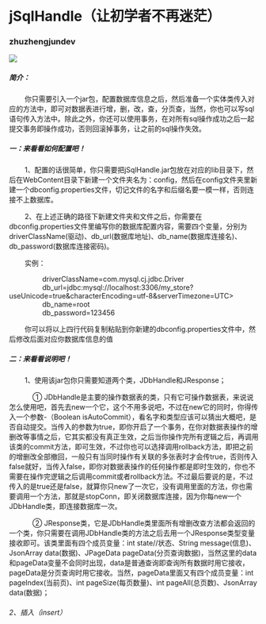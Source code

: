 <html>
        <body>
        <h1>jSqlHandle（让初学者不再迷茫）</h1>
        <h3>zhuzhengjundev</h3>
        <img style="-webkit-user-select: none;margin: auto;" src="https://qlogo1.store.qq.com/qzone/1471888328/1471888328/100?1590622011">
        <h5>简介：</h5>
        <p>&nbsp;&nbsp;&nbsp;&nbsp;&nbsp;&nbsp;&nbsp;&nbsp;你只需要引入一个jar包，配置数据库信息之后，然后准备一个实体类传入对应的方法中，即可对数据表进行增，删，改，查，分页查，当然，你也可以写sql语句传入方法中。除此之外，你还可以使用事务，在对所有sql操作成功之后一起提交事务即操作成功，否则回滚掉事务，让之前的sql操作失效。
        </p>
        <h5>一：来看看如何配置吧！</h5>
        <p>&nbsp;&nbsp;&nbsp;&nbsp;&nbsp;&nbsp;&nbsp;&nbsp;1、配置的话很简单，你只需要把jSqlHandle.jar包放在对应的lib目录下，然后在WebContent目录下新建一个文件夹名为：config，然后在config文件夹里新建一个dbconfig.properties文件，切记文件的名字和后缀名要一模一样，否则连接不上数据库。</p>
        <p>&nbsp;&nbsp;&nbsp;&nbsp;&nbsp;&nbsp;&nbsp;&nbsp;2、在上述正确的路径下新建文件夹和文件之后，你需要在dbconfig.properties文件里编写你的数据库配置内容，需要四个变量，分别为driverClassName(驱动)、db_url(数据库地址)、db_name(数据库连接名)、db_password(数据库连接密码)。</p>
        <p>&nbsp;&nbsp;&nbsp;&nbsp;&nbsp;&nbsp;&nbsp;&nbsp;实例：</p>
        <p>     &nbsp;&nbsp;&nbsp;&nbsp;&nbsp;&nbsp;&nbsp;&nbsp;&nbsp;&nbsp;&nbsp;&nbsp;&nbsp;&nbsp;&nbsp;&nbsp;
                driverClassName=com.mysql.cj.jdbc.Driver<br>
                &nbsp;&nbsp;&nbsp;&nbsp;&nbsp;&nbsp;&nbsp;&nbsp;&nbsp;&nbsp;&nbsp;&nbsp;&nbsp;&nbsp;&nbsp;&nbsp;
                db_url=jdbc:mysql://localhost:3306/my_store?useUnicode=true&characterEncoding=utf-8&serverTimezone=UTC><br>
                &nbsp;&nbsp;&nbsp;&nbsp;&nbsp;&nbsp;&nbsp;&nbsp;&nbsp;&nbsp;&nbsp;&nbsp;&nbsp;&nbsp;&nbsp;&nbsp;
                db_name=root<br>
                &nbsp;&nbsp;&nbsp;&nbsp;&nbsp;&nbsp;&nbsp;&nbsp;&nbsp;&nbsp;&nbsp;&nbsp;&nbsp;&nbsp;&nbsp;&nbsp;
                db_password=123456<br>
        </p>
        <p>&nbsp;&nbsp;&nbsp;&nbsp;&nbsp;&nbsp;&nbsp;&nbsp;你可以将以上四行代码复制粘贴到你新建的dbconfig.properties文件中，然后修改后面对应你数据库信息的值</p>
        <h5>二：来看看说明吧！</h5>
        <p>&nbsp;&nbsp;&nbsp;&nbsp;&nbsp;&nbsp;&nbsp;&nbsp;1、使用该jar包你只需要知道两个类，JDbHandle和JResponse；</p>
        <p>&nbsp;&nbsp;&nbsp;&nbsp;&nbsp;&nbsp;&nbsp;&nbsp;&nbsp;&nbsp;&nbsp;&nbsp;① JDbHandle是主要的操作数据表的类，只有它可操作数据表，来说说怎么使用吧，首先去new一个它，这个不用多说吧，不过在new它的同时，你得传入一个参数-（Boolean isAutoCommit），看名字和类型应该可以猜出大概吧，是否自动提交。当传入的参数为true，即你开启了一个事务，在你对数据表操作的增删改等事情之后，它其实都没有真正生效，之后当你操作完所有逻辑之后，再调用该类的commit方法，即可生效，不过你也可以选择调用rollback方法，即把之前的增删改全部撤回，一般只有当同时操作有关联的多张表时才会传true，否则传入false就好，当传入false，即你对数据表操作的任何操作都是即时生效的，你也不需要在操作完逻辑之后调用commit或者rollback方法。不过最后要说的是，不过传入的是true还是false，就算你只new了一次它，没有调用里面的方法，你也需要调用一个方法，那就是stopConn，即关闭数据库连接，因为你每new一个JDbHandle类，即连接数据库一次。</p>
        <p>&nbsp;&nbsp;&nbsp;&nbsp;&nbsp;&nbsp;&nbsp;&nbsp;&nbsp;&nbsp;&nbsp;&nbsp;② JResponse类，它是JDbHandle类里面所有增删改查方法都会返回的一个类，你只需要在调用JDbHandle类的方法之后去用一个JResponse类型变量接收即可。该类里面有四个成员变量：int state//状态、String message(信息)、JsonArray data(数据)、JPageData pageData(分页查询数据)，当然这里的data和pageData变量不会同时出现，data是普通查询即查询所有数据时用它接收，pageData是分页查询时用它接收。当然，pageData里面又有四个成员变量：int pageIndex(当前页)、int pageSize(每页数量)、int pageAll(总页数)、JsonArray data(数据)；</p>
        <h6>2、插入（insert）</h6>
        </body>
</html>
